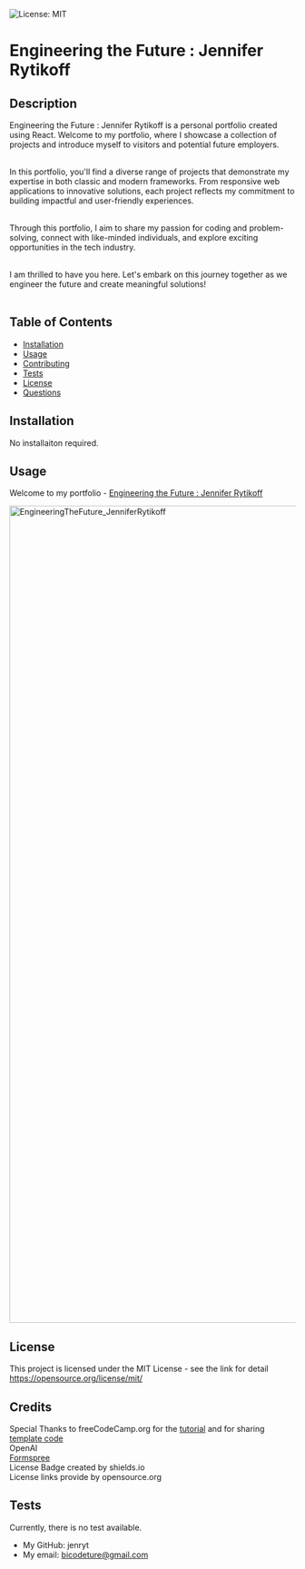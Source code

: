 ![License: MIT](https://img.shields.io/badge/license-MIT-blue)

# Engineering the Future : Jennifer Rytikoff

## Description

Engineering the Future : Jennifer Rytikoff is a personal portfolio created using React. Welcome to my portfolio, where I showcase a collection of projects and introduce myself to visitors and potential future employers. <br/><br/>

In this portfolio, you'll find a diverse range of projects that demonstrate my expertise in both classic and modern frameworks. From responsive web applications to innovative solutions, each project reflects my commitment to building impactful and user-friendly experiences.<br/><br/>

Through this portfolio, I aim to share my passion for coding and problem-solving, connect with like-minded individuals, and explore exciting opportunities in the tech industry.<br/><br/>

I am thrilled to have you here. Let's embark on this journey together as we engineer the future and create meaningful solutions!<br/><br/>

## Table of Contents

- [Installation](#installation)
- [Usage](#usage)
- [Contributing](#contributing)
- [Tests](#tests)
- [License](#license)
- [Questions](#questions)

## Installation

No installaiton required.

## Usage

Welcome to my portfolio - [Engineering the Future : Jennifer Rytikoff](https://jenryt.github.io/EngineeringTheFuture/)

<img width="1440" alt="EngineeringTheFuture_JenniferRytikoff" src="https://github.com/jenryt/EngineeringTheFuture/assets/116051329/16c1ed04-61c1-4749-ab5c-92b6a1e2ccdc">

## License

This project is licensed under the MIT License - see the link for detail
https://opensource.org/license/mit/

## Credits

Special Thanks to freeCodeCamp.org for the [tutorial](https://www.youtube.com/watch?v=bmpI252DmiI) and for sharing [template code](https://github.com/bobangajicsm/react-portfolio-website.git)<br/>
OpenAI<br/>
[Formspree](https://formspree.io)<br/>
License Badge created by shields.io<br/>
License links provide by opensource.org<br/>

## Tests

Currently, there is no test available.

- My GitHub: jenryt
- My email: bicodeture@gmail.com
